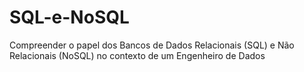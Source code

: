 # SQL-e-NoSQL
Compreender o papel dos Bancos de Dados Relacionais (SQL) e Não Relacionais (NoSQL) no contexto de um Engenheiro de Dados
